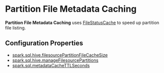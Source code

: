 # Partition File Metadata Caching

**Partition File Metadata Caching** uses [FileStatusCache](../connectors/FileStatusCache.md) to speed up partition file listing.

## Configuration Properties

* [spark.sql.hive.filesourcePartitionFileCacheSize](../configuration-properties.md#spark.sql.hive.filesourcePartitionFileCacheSize)
* [spark.sql.hive.manageFilesourcePartitions](../configuration-properties.md#spark.sql.hive.manageFilesourcePartitions)
* [spark.sql.metadataCacheTTLSeconds](../configuration-properties.md#spark.sql.metadataCacheTTLSeconds)
